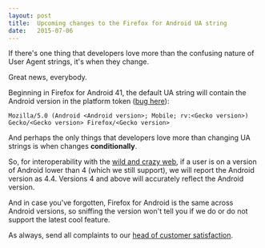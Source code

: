 ```yaml
---
layout: post
title:  Upcoming changes to the Firefox for Android UA string
date:   2015-07-06
---
```


If there's one thing that developers love more than the confusing nature of User Agent strings, it's when they change. 

Great news, everybody.

Beginning in Firefox for Android 41, the default UA string will contain the Android version in the platform token ([bug here][bug]):

`Mozilla/5.0 (Android <Android version>; Mobile; rv:<Gecko version>) Gecko/<Gecko version> Firefox/<Gecko version>`

And perhaps the only things that developers love more than changing UA strings is when changes **conditionally**.

So, for interoperability with the [wild and crazy web][bc], if a user is on a version of Android lower than 4 (which we still support), we will report the Android version as 4.4. Versions 4 and above will accurately reflect the Android version.

And in case you've forgotten, Firefox for Android is the same across Android versions, so sniffing the version won't tell you if we do or do not support the latest cool feature.

As always, send all complaints to our [head of customer satisfaction][mike].

[bc]: https://bugzilla.mozilla.org/show_bug.cgi?id=1164877#c0
[mike]: https://avatars1.githubusercontent.com/u/67283?v=3&s=460
[bug]: https://bugzilla.mozilla.org/show_bug.cgi?id=1169772